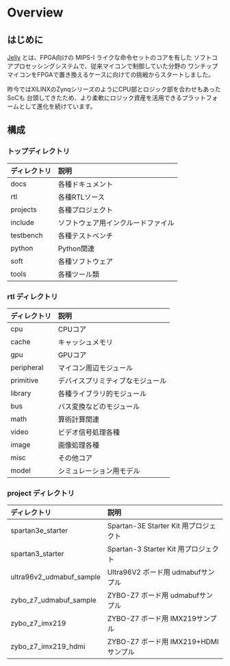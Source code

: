 # Overview

## はじめに

  [Jelly](https://github.com/ryuz/jelly) とは、FPGA向けの MIPS-I ライクな命令セットのコアを有した
ソフトコアプロセッシングシステムで、従来マイコンで制御していた分野の
ワンチップマイコンをFPGAで置き換えるケースに向けての挑戦からスタートしました。

昨今ではXILINXのZynqシリーズのようにCPU部とロジック部を合わせもあったSoCも
台頭してきたため、より柔軟にロジック資産を活用できるプラットフォームとして進化を続けています。


## 構成


### トップディレクトリ

|ディレクトリ       |説明|
|:-----------------|:----------------|
|docs              |各種ドキュメント |
|rtl               |各種RTLソース   |
|projects          |各種プロジェクト |
|include           | ソフトウェア用インクルードファイル|
|testbench         | 各種テストベンチ|
|python            | Python関連|
|soft              | 各種ソフトウェア
|tools             | 各種ツール類


### rtl ディレクトリ

|ディレクトリ       |説明|
|:-----------------|:----------------|
|cpu               |CPUコア         |
|cache             |キャッシュメモリ |
|gpu               |GPUコア         |
|peripheral        |マイコン周辺モジュール|
|primitive         |デバイスプリミティブなモジュール|
|library           |各種ライブラリ的モジュール|
|bus               |バス変換などのモジュール|
|math              |算術計算関連|
|video             |ビデオ信号処理各種|
|image             |画像処理各種|
|misc              |その他コア|
|model             |シミュレーション用モデル|


### project ディレクトリ

|ディレクトリ       |説明|
|:-----------------|:----------------|
|spartan3e_starter          | Spartan-3E Starter Kit 用プロジェクト
|spartan3_starter           | Spartan-3 Starter Kit 用プロジェクト
|ultra96v2_udmabuf_sample   | Ultra96V2 ボード用 udmabufサンプル
|zybo_z7_udmabuf_sample     | ZYBO-Z7 ボード用 udmabufサンプル
|zybo_z7_imx219             | ZYBO-Z7 ボード用 IMX219サンプル
|zybo_z7_imx219_hdmi        | ZYBO-Z7 ボード用 IMX219+HDMIサンプル

